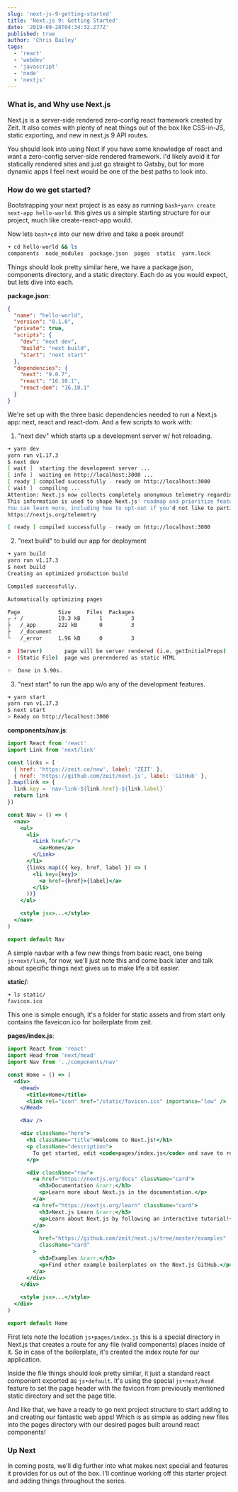 ```yaml
---
slug: 'next-js-9-getting-started'
title: 'Next.js 9: Getting Started'
date: '2019-09-28T04:34:32.277Z'
published: true
author: 'Chris Bailey'
tags:
  - 'react'
  - 'webdev'
  - 'javascript'
  - 'node'
  - 'nextjs'
---
```


### What is, and Why use Next.js

Next.js is a server-side rendered zero-config react framework created by Zeit. It also comes with
plenty of neat things out of the box like CSS-in-JS, static exporting, and new in next.js 9 API
routes.

You should look into using Next if you have some knowledge of react and want a zero-config
server-side rendered framework. I'd likely avoid it for statically rendered sites and just go
straight to Gatsby, but for more dynamic apps I feel next would be one of the best paths to look into.

### How do we get started?

Bootstrapping your next project is as easy as running `bash•yarn create next-app hello-world`. this gives
us a simple starting structure for our project, much like create-react-app would.

Now lets `bash•cd` into our new drive and take a peek around!

```bash
➜ cd hello-world && ls
components  node_modules  package.json  pages  static  yarn.lock
```

Things should look pretty similar here, we have a package.json, components directory, and a static
directory. Each do as you would expect, but lets dive into each.

**package.json**:

```json
{
  "name": "hello-world",
  "version": "0.1.0",
  "private": true,
  "scripts": {
    "dev": "next dev",
    "build": "next build",
    "start": "next start"
  },
  "dependencies": {
    "next": "9.0.7",
    "react": "16.10.1",
    "react-dom": "16.10.1"
  }
}
```

We're set up with the three basic dependencies needed to run a Next.js app: next, react and react-dom. And a few scripts to work with:

1. "next dev" which starts up a development server w/ hot reloading.

```bash
➜ yarn dev
yarn run v1.17.3
$ next dev
[ wait ]  starting the development server ...
[ info ]  waiting on http://localhost:3000 ...
[ ready ] compiled successfully - ready on http://localhost:3000
[ wait ]  compiling ...
Attention: Next.js now collects completely anonymous telemetry regarding usage.
This information is used to shape Next.js' roadmap and prioritize features.
You can learn more, including how to opt-out if you'd not like to participate in this anonymous program, by visiting the following URL:
https://nextjs.org/telemetry

[ ready ] compiled successfully - ready on http://localhost:3000
```

2. "next build" to build our app for deployment

```bash
➜ yarn build
yarn run v1.17.3
$ next build
Creating an optimized production build

Compiled successfully.

Automatically optimizing pages

Page            Size     Files  Packages
┌ ⚡ /           19.3 kB      1         3
├   /_app       222 kB       0         3
├   /_document
└   /_error     1.96 kB      0         3

σ  (Server)       page will be server rendered (i.e. getInitialProps)
⚡  (Static File)  page was prerendered as static HTML

✨  Done in 5.90s.
```

3. "next start" to run the app w/o any of the development features.

```bash
➜ yarn start
yarn run v1.17.3
$ next start
> Ready on http://localhost:3000
```

**components/nav.js**:

```jsx
import React from 'react'
import Link from 'next/link'

const links = [
  { href: 'https://zeit.co/now', label: 'ZEIT' },
  { href: 'https://github.com/zeit/next.js', label: 'GitHub' },
].map(link => {
  link.key = `nav-link-${link.href}-${link.label}`
  return link
})

const Nav = () => (
  <nav>
    <ul>
      <li>
        <Link href="/">
          <a>Home</a>
        </Link>
      </li>
      {links.map(({ key, href, label }) => (
        <li key={key}>
          <a href={href}>{label}</a>
        </li>
      ))}
    </ul>

    <style jsx>...</style>
  </nav>
)

export default Nav
```

A simple navbar with a few new things from basic react, one being `js•next/link`, for now, we'll just note this and come back later and talk about specific things next gives us to make life a bit easier.

**static/**:

```bash
➜ ls static/
favicon.ico
```

This one is simple enough, it's a folder for static assets and from start only contains the faveicon.ico for boilerplate from zeit.

**pages/index.js**:

```jsx
import React from 'react'
import Head from 'next/head'
import Nav from '../components/nav'

const Home = () => (
  <div>
    <Head>
      <title>Home</title>
      <link rel="icon" href="/static/favicon.ico" importance="low" />
    </Head>

    <Nav />

    <div className="hero">
      <h1 className="title">Welcome to Next.js!</h1>
      <p className="description">
        To get started, edit <code>pages/index.js</code> and save to reload.
      </p>

      <div className="row">
        <a href="https://nextjs.org/docs" className="card">
          <h3>Documentation &rarr;</h3>
          <p>Learn more about Next.js in the documentation.</p>
        </a>
        <a href="https://nextjs.org/learn" className="card">
          <h3>Next.js Learn &rarr;</h3>
          <p>Learn about Next.js by following an interactive tutorial!</p>
        </a>
        <a
          href="https://github.com/zeit/next.js/tree/master/examples"
          className="card"
        >
          <h3>Examples &rarr;</h3>
          <p>Find other example boilerplates on the Next.js GitHub.</p>
        </a>
      </div>
    </div>

    <style jsx>...</style>
  </div>
)

export default Home
```

First lets note the location `js•pages/index.js` this is a special directory in Next.js that creates a route for any file (valid components) places inside of it. So in case of the boilerplate, it's created the index route for our application.

Inside the file things should look pretty similar, it just a standard react component exported as `js•default`. It's using the special `js•next/head` feature to set the page header with the favicon from previously mentioned static directory and set the page title.

And like that, we have a ready to go next project structure to start adding to and creating our fantastic web apps! Which is as simple as adding new files into the pages directory with our desired pages built around react components!

### Up Next

In coming posts, we'll dig further into what makes next special and features it provides for us out of the box. I'll continue working off this starter project and adding things throughout the series.
